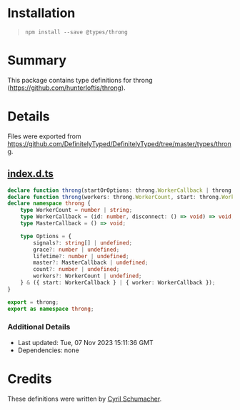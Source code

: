 # Installation
> `npm install --save @types/throng`

# Summary
This package contains type definitions for throng (https://github.com/hunterloftis/throng).

# Details
Files were exported from https://github.com/DefinitelyTyped/DefinitelyTyped/tree/master/types/throng.
## [index.d.ts](https://github.com/DefinitelyTyped/DefinitelyTyped/tree/master/types/throng/index.d.ts)
````ts
declare function throng(startOrOptions: throng.WorkerCallback | throng.Options): Promise<void>;
declare function throng(workers: throng.WorkerCount, start: throng.WorkerCallback): Promise<void>;
declare namespace throng {
    type WorkerCount = number | string;
    type WorkerCallback = (id: number, disconnect: () => void) => void;
    type MasterCallback = () => void;

    type Options = {
        signals?: string[] | undefined;
        grace?: number | undefined;
        lifetime?: number | undefined;
        master?: MasterCallback | undefined;
        count?: number | undefined;
        workers?: WorkerCount | undefined;
    } & ({ start: WorkerCallback } | { worker: WorkerCallback });
}

export = throng;
export as namespace throng;

````

### Additional Details
 * Last updated: Tue, 07 Nov 2023 15:11:36 GMT
 * Dependencies: none

# Credits
These definitions were written by [Cyril Schumacher](https://github.com/cyrilschumacher).
